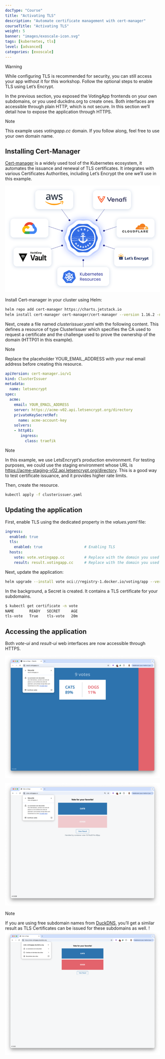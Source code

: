 ```yaml
---
docType: "Course"
title: "Activating TLS"
description: "Automate certificate management with cert-manager"
courseTitle: "Activating TLS"
weight: 5
banner: "images/exoscale-icon.svg"
tags: [kubernetes, tls]
level: [advanced]
categories: [exoscale]
---
```


> [!WARNING]
> While configuring TLS is recommended for security, you can still access your app without it for this workshop. Follow the optional steps to enable TLS using Let’s Encrypt.

In the previous section, you exposed the VotingApp frontends on your own subdomains, or you used duckdns.org to create ones. Both interfaces are accessible through plain HTTP, which is not secure. In this section we’ll detail how to expose the application through HTTPS.

> [!NOTE]
> This example uses *votingapp.cc* domain. If you follow along, feel free to use your own domain name.

## Installing Cert-Manager

[Cert-manager](https://cert-manager.io) is a widely used tool of the Kubernetes ecosystem, it automates the issuance and renewal of TLS certificates. It integrates with various Certificates Authorities, including Let’s Encrypt the one we’ll use in this example.

![cert-manager](cert-manager.png)

Install Cert-manager in your cluster using Helm:

```bash
helm repo add cert-manager https://charts.jetstack.io
helm install cert-manager cert-manager/cert-manager --version 1.16.2 -n cert-manager --create-namespace --set crds.enabled=true
```

Next, create a file named *clusterissuer.yaml* with the following content. This defines a resource of type ClusterIssuer which specifies the CA used to request a certificate and the challenge used to prove the ownership of the domain (HTTP01 in this example).

> [!NOTE]
> Replace the placeholder YOUR_EMAIL_ADDRESS with your real email address before creating this resource.

```yaml {filename="clusterissuer.yaml"}
apiVersion: cert-manager.io/v1
kind: ClusterIssuer
metadata:
  name: letsencrypt
spec:
  acme:
    email: YOUR_EMAIL_ADDRESS
    server: https://acme-v02.api.letsencrypt.org/directory
    privateKeySecretRef:
      name: acme-account-key
    solvers:
    - http01:
       ingress:
         class: traefik
```

> [!NOTE]
> In this example, we use LetsEncrypt’s production environment. For testing purposes, we could use the staging environment whose URL is https://acme-staging-v02.api.letsencrypt.org/directory. This is a good way to test certificate issuance, and it provides higher rate limits.

Then, create the resource.

```bash
kubectl apply -f clusterissuer.yaml
```

## Updating the application

First, enable TLS using the dedicated property in the *values.yaml* file:

```yaml
ingress:
  enabled: true
  tls:
    enabled: true                   # Enabling TLS
  hosts:
    vote: vote.votingapp.cc         # Replace with the domain you used in the previous section
    result: result.votingapp.cc     # Replace with the domain you used in the previous section
```

Next, update the application:

```bash
helm upgrade --install vote oci://registry-1.docker.io/voting/app --version v1.0.36 --namespace vote --create-namespace -f values.yaml
```

In the background, a Secret is created. It contains a TLS certificate for your subdomains.

```bash
$ kubectl get certificate -n vote
NAME       READY   SECRET     AGE
tls-vote   True    tls-vote   20m
```

## Accessing the application

Both *vote-ui* and *result-ui* web interfaces are now accessible through HTTPS.

![tls-votingapp1](tls-votingapp1.png)

![tls-votingapp2](tls-votingapp2.png)

> [!NOTE]
> If you are using free subdomain names from [DuckDNS](https://duckdns.org), you’ll get a similar result as TLS Certificates can be issued for these subdomains as well.
> !![tls-votingapp3](tls-votingapp3.png)


